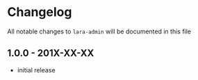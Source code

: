 # Changelog

All notable changes to `lara-admin` will be documented in this file

## 1.0.0 - 201X-XX-XX

- initial release
